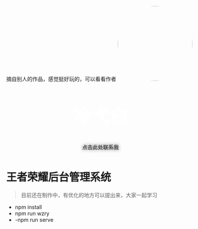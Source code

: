 摘自别人的作品，感觉挺好玩的，可以看看作者
<img class="lyb" src="http://lengyibai.gitee.io/img-bed/img/lyb.png" style="width:200px;margin:0 auto;border-radius:50%" />

<p style="font-size:50px;font-weight:bold;width:100%;text-align:center;color:#fff;text-shadow:0 0 15px">冷弋白</p>
<p style="text-align:center;color:#aaa;position: relative;top:-10px;text-shadow:0 0 10px"><a href='https://wpa.qq.com/msgrd?v=3&uin=1329670984&site=qq&menu=yes' style='text-decoration: none;
'>点击此处联系我</a></p>

# 王者荣耀后台管理系统
> 目前还在制作中，有优化的地方可以提出来，大家一起学习


- npm install 
- npm run wzry 
- -npm run serve
